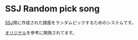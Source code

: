 # SSJ Random pick song

[SSJ](https://x.com/SSJ_bs_115)用に作成された譜面をランダムピックするためのシステムです。

[オリジナル](https://github.com/SatoDoge/RandomPickMap)を参考に開発されてます。


